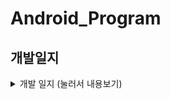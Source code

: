 # Android_Program
## 개발일지
<details>
<summary> 개발 일지  (눌러서 내용보기) </summary>
<div markdown="1">

## 👩🏽‍💻 6월 30일 (화)
#### To Do
- github의 remote와 android studio를 작업하는 local저장소와 연동 진행.
- gitignore.io에서 java, android-studio에 대한 .gitignore 추가.
<br>
